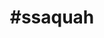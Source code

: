 ---
title: "#ssaquah"
hashtag: "issaquah"
tags:
  - Cities I have worked in
  - Cities I have visited
  - City
  - Washington
---